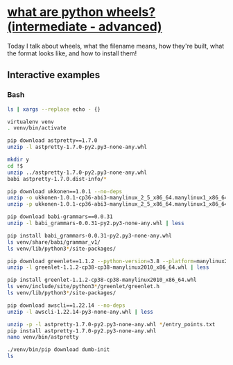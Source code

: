 # [what are python wheels? (intermediate - advanced)](https://youtu.be/4L0Jb3Ku81s)

Today I talk about wheels, what the filename means, how they're built, what the format looks like, and how to install them!

## Interactive examples

### Bash

```bash
ls | xargs --replace echo - {}

virtualenv venv
. venv/bin/activate

pip download astpretty==1.7.0
unzip -l astpretty-1.7.0-py2.py3-none-any.whl

mkdir y
cd !$
unzip ../astpretty-1.7.0-py2.py3-none-any.whl
babi astpretty-1.7.0.dist-info/*

pip download ukkonen==1.0.1 --no-deps
unzip -o ukkonen-1.0.1-cp36-abi3-manylinux_2_5_x86_64.manylinux1_x86_64.manylinux_2_17_x86_64.manylinux2014_x86_64.whl '*/WHEEL'
unzip -p ukkonen-1.0.1-cp36-abi3-manylinux_2_5_x86_64.manylinux1_x86_64.manylinux_2_17_x86_64.manylinux2014_x86_64.whl '*/WHEEL'

pip download babi-grammars==0.0.31
unzip -l babi_grammars-0.0.31-py2.py3-none-any.whl | less

pip install babi_grammars-0.0.31-py2.py3-none-any.whl
ls venv/share/babi/grammar_v1/
ls venv/lib/python3*/site-packages/

pip download greenlet==1.1.2 --python-version=3.8 --platform=manylinux2010_x86_64 --only-binary=:all:
unzip -l greenlet-1.1.2-cp38-cp38-manylinux2010_x86_64.whl | less

pip install greenlet-1.1.2-cp38-cp38-manylinux2010_x86_64.whl
ls venv/include/site/python3*/greenlet/greenlet.h
ls venv/lib/python3*/site-packages/

pip download awscli==1.22.14 --no-deps
unzip -l awscli-1.22.14-py3-none-any.whl | less

unzip -p -l astpretty-1.7.0-py2.py3-none-any.whl */entry_points.txt
pip install astpretty-1.7.0-py2.py3-none-any.whl
nano venv/bin/astpretty

./venv/bin/pip download dumb-init
ls
```
